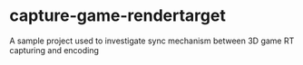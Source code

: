 # capture-game-rendertarget
A sample project used to investigate sync mechanism between 3D game RT capturing and encoding
